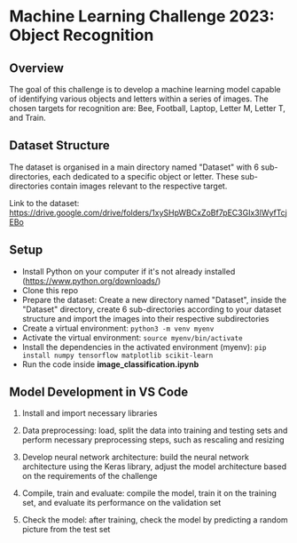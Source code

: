 # Machine Learning Challenge 2023: Object Recognition


## Overview

The goal of this challenge is to develop a machine learning model capable of identifying various objects and letters within a series of images. The chosen targets for recognition are: Bee, Football, Laptop, Letter M, Letter T, and Train.

## Dataset Structure

The dataset is organised in a main directory named "Dataset" with 6 sub-directories, each dedicated to a specific object or letter. These sub-directories contain images relevant to the respective target.

Link to the dataset: https://drive.google.com/drive/folders/1xySHpWBCxZoBf7pEC3GIx3lWyfTcjEBo

## Setup

- Install Python on your computer if it's not already installed (https://www.python.org/downloads/)
- Clone this repo
- Prepare the dataset: Create a new directory named "Dataset", inside the "Dataset" directory, create 6 sub-directories according to your dataset structure and import the images into their respective subdirectories
- Create a virtual environment: `python3 -m venv myenv`
- Activate the virtual environment: `source myenv/bin/activate`
- Install the dependencies in the activated environment (myenv): `pip install numpy tensorflow matplotlib scikit-learn`
- Run the code inside **image_classification.ipynb**

## Model Development in VS Code

1. Install and import necessary libraries

2. Data preprocessing: load, split the data into training and testing sets and perform necessary preprocessing steps, such as rescaling and resizing

3. Develop neural network architecture: build the neural network architecture using the Keras library, adjust the model architecture based on the requirements of the challenge

4. Compile, train and evaluate: compile the model, train it on the training set, and evaluate its performance on the validation set

5. Check the model: after training, check the model by predicting a random picture from the test set






